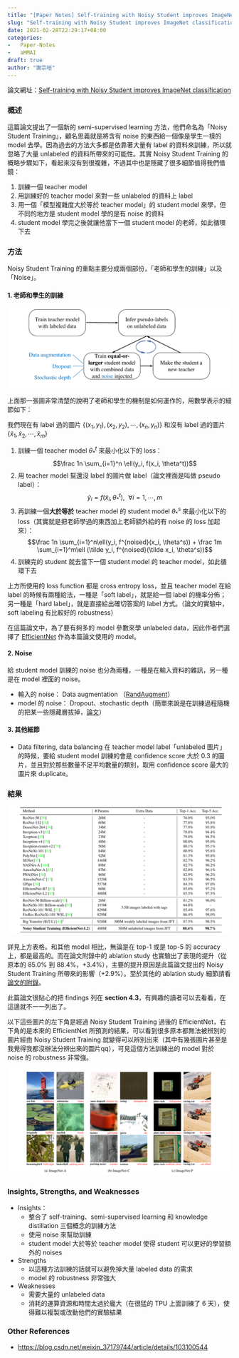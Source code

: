 ```yaml
---
title: "[Paper Notes] Self-training with Noisy Student improves ImageNet classification"
slug: "Self-training with Noisy Student improves ImageNet classification"
date: 2021-02-28T22:29:17+08:00
categories:
-   Paper-Notes
-   aMMAI
draft: true
author: "謝宗晅"
---
```


論文網址：[Self-training with Noisy Student improves ImageNet classification](https://arxiv.org/abs/1911.04252)

### 概述

這篇論文提出了一個新的 semi-supervised learning 方法，他們命名為「Noisy Student Training」，顧名思義就是將含有 noise 的東西給一個像是學生一樣的 model 去學。因為過去的方法大多都是依靠著大量有 label 的資料來訓練，所以就忽略了大量 unlabeled 的資料所帶來的可能性。其實 Noisy Student Training 的概略步驟如下，看起來沒有到很複雜，不過其中也是隱藏了很多細節值得我們借鏡：
1. 訓練一個 teacher model
2. 用訓練好的 teacher model 來對一些 unlabeled 的資料上 label
3. 用一個「模型複雜度大於等於 teacher model」的 student model 來學，但不同的地方是 student model 學的是有 noise 的資料
4. student model 學完之後就讓他當下一個 student model 的老師，如此循環下去

### 方法

Noisy Student Training 的重點主要分成兩個部份，「老師和學生的訓練」以及「Noise」。

#### 1. 老師和學生的訓練

![老師與學生的學習（來源：原論文）](fig1.png)

上面那一張圖非常清楚的說明了老師和學生的機制是如何運作的，用數學表示的細節如下：

我們現在有 label 過的圖片 $\{(x_1, y_1), (x_2, y_2),\cdots,(x_n, y_n)\}$ 和沒有 label 過的圖片 $\{\tilde x_1, \tilde x_2, \cdots, \tilde x_m\}$
1. 訓練一個 teacher model $\theta^t_*$ 來最小化以下的 loss：$$\frac 1n \sum_{i=1}^n \ell(y_i, f(x_i, \theta^t))$$
2. 用 teacher model 幫還沒 label 的圖片做 label（論文裡面是叫做 pseudo label）：$$\tilde y_i = f(\tilde x_i, \theta^t_*),\ \ \forall i = 1,\cdots, m$$
3. 再訓練一個**大於等於** teacher model 的 student model $\theta^s_*$ 來最小化以下的 loss（其實就是把老師學過的東西加上老師額外給的有 noise 的 loss 加起來）：$$\frac 1n \sum_{i=1}^n\ell(y_i, f^{noised}(x_i, \theta^s)) + \frac 1m \sum_{i=1}^m\ell (\tilde y_i, f^{noised}(\tilde x_i, \theta^s))$$
4. 訓練完的 student 就去當下一個 student model 的 teacher model，如此循環下去

上方所使用的 loss function 都是 cross entropy loss，並且 teacher model 在給 label 的時候有兩種給法，一種是「soft label」，就是給一個 label 的機率分佈；另一種是「hard label」，就是直接給出確切答案的 label 方式。（論文的實驗中，soft labeling 有比較好的 robustness）

在這篇論文中，為了要有夠多的 model 參數來學 unlabeled data，因此作者們選擇了 [EfficientNet](https://arxiv.org/abs/1905.11946) 作為本篇論文使用的 model。

#### 2. Noise

給 student model 訓練的 noise 也分為兩種，一種是在輸入資料的雜訊，另一種是在 model 裡面的 noise。

* 輸入的 noise：
  Data augmentation （[RandAugment](https://arxiv.org/abs/1909.13719)）
* model 的 noise：
  Dropout、stochastic depth（簡單來說是在訓練過程隨機的把某一些隱藏層拔掉，[論文](https://arxiv.org/abs/1603.09382)）

#### 3. 其他細節

* Data filtering, data balancing
  在 teacher model label「unlabeled 圖片」的時候，要給 student model 訓練的會是 confidence score 大於 $0.3$ 的圖片，並且對於那些數量不足平均數量的類別，取用 confidence score 最大的圖片來 duplicate。

### 結果

![與之前 state-of-the-art model 們的表現比較（來源：原論文）](fig2.png)

詳見上方表格。和其他 model 相比，無論是在 top-1 或是 top-5 的 accuracy 上，都是最高的。而在論文附錄中的 ablation study 也實驗出了表現的提升（從原本的 85.0% 到 88.4%，+3.4%），主要的提升原因是此篇論文提出的 Noisy Student Training 所帶來的影響（+2.9%）。至於其他的 ablation study 細節請看[論文的附錄](https://arxiv.org/abs/1911.04252)。

此篇論文很貼心的把 findings 列在 **section 4.3**，有興趣的讀者可以去看看，在這邊就不一一列出了。

以下這些圖片的左下角是經過 Noisy Student Training 過後的 EfficientNet，右下角的是本來的 EfficientNet 所預測的結果，可以看到很多原本都無法被辨別的圖片經由 Noisy Student Training 就變得可以辨別出來（其中有幾張圖片甚至是我覺得我都沒辦法分辨出來的圖片qq），可見這個方法訓練出的 model 對於 noise 的 robustness 非常強。

![在 robustness benchmark dataset 上面的結果（來源：原論文）](fig3.png)

### Insights, Strengths, and Weaknesses

* Insights：
    * 整合了 self-training、semi-supervised learning 和 knowledge distillation 三個概念的訓練方法
    * 使用 noise 來幫助訓練
    * student model 大於等於 teacher model 使得 student 可以更好的學習額外的 noises
* Strengths
    * 以這種方法訓練的話就可以避免掉大量 labeled data 的需求
    * model 的 robustness 非常強大
* Weaknesses
    * 需要大量的 unlabeled data
    * 消耗的運算資源和時間太過於龐大（在很猛的 TPU 上面訓練了 6 天），使得難以複製或改動他們的實驗結果

### Other References

* https://blog.csdn.net/weixin_37179744/article/details/103100544
